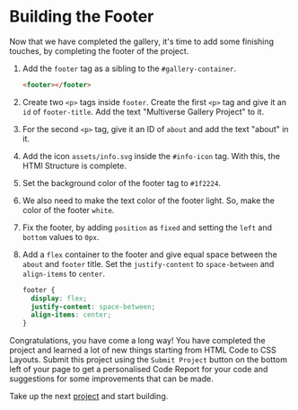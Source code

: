 # Building the Footer

Now that we have completed the gallery, it's time to add some finishing touches, by completing the footer of the project.

1. Add the `footer` tag as a sibling to the `#gallery-container`.

   ```html
   <footer></footer>
   ```

2. Create two `<p>` tags inside `footer`. Create the first `<p>` tag and give it an `id` of `footer-title`. Add the text "Multiverse Gallery Project" to it.

3. For the second `<p>` tag, give it an ID of `about` and add the text "about" in it.

4. Add the icon `assets/info.svg` inside the `#info-icon` tag. With this, the HTMl Structure is complete.

5. Set the background color of the footer tag to `#1f2224`.

6. We also need to make the text color of the footer light. So, make the color of the footer `white`.

7. Fix the footer, by adding `position` as `fixed` and setting the `left` and `bottom` values to `0px`.

8. Add a `flex` container to the footer and give equal space between the `about` and `footer` title. Set the `justify-content` to `space-between` and `align-items` to `center`.

   ```css
   footer {
     display: flex;
     justify-content: space-between;
     align-items: center;
   }
   ```

Congratulations, you have come a long way! You have completed the project and learned a lot of new things starting from HTML Code to CSS Layouts. Submit this project using the `Submit Project` button on the bottom left of your page to get a personalised Code Report for your code and suggestions for some improvements that can be made. 

Take up the next [project](https://codedamn.com/projects) and start building.
